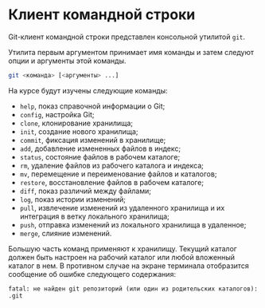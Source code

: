 # Клиент командной строки

Git-клиент командной строки представлен консольной утилитой `git`.

<!-- Формат команд -->
Утилита первым аргументом принимает имя команды и затем следуют опции и аргументы этой команды.
``` bash
git <команда> [<аргументы> ...]
```

На курсе будут изучены следующие команды:
* `help`, показ справочной информации о Git;
* `config`, настройка Git;
* `clone`, клонирование хранилища;
* `init`, создание нового хранилища;
* `commit`, фиксация изменений в хранилище;
* `add`, добавление измененных файлов в индекс;
* `status`, состояние файлов в рабочем каталоге;
* `rm`, удаление файлов из рабочего каталога и индекса;
* `mv`, перемещение и переименование файлов и каталогов;
* `restore`, восстановление файлов в рабочем каталоге;
* `diff`, показ различий между файлами;
* `log`, показ истории изменений;
* `pull`, извлечение изменений из удаленного хранилища и их интеграция в ветку локального хранилища;
* `push`, отправка изменений из локального хранилища в удаленное;
* `merge`, слияние изменений.

Большую часть команд применяют к хранилищу.
Текущий каталог должен быть настроен на рабочий каталог или любой вложенный каталог в нем.
В противном случае на экране терминала отобразится сообщение об ошибке следующего содержания:
``` text
fatal: не найден git репозиторий (или один из родительских каталогов): .git
```

